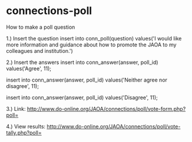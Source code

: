 connections-poll
================
How to make a poll question

1.) Insert the question
insert into conn_poll(question)
  values('I would like more information and guidance about how to promote the JAOA to my colleagues and institution.')


2.) Insert the answers
insert into conn_answer(answer, poll_id)
  values('Agree', 11);

insert into conn_answer(answer, poll_id)
  values('Neither agree nor disagree', 11);

insert into conn_answer(answer, poll_id)
  values('Disagree', 11);

3.) Link: http://www.do-online.org/JAOA/connections/poll/vote-form.php?poll=<poll-id>

4.) View results: http://www.do-online.org/JAOA/connections/poll/vote-tally.php?poll=<poll-id>
